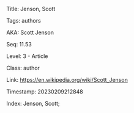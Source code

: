 Title:  Jenson, Scott

Tags:   authors

AKA:    Scott Jenson

Seq:    11.53

Level:  3 - Article

Class:  author

Link:   https://en.wikipedia.org/wiki/Scott_Jenson

Timestamp: 20230209212848

Index:  Jenson, Scott; 
